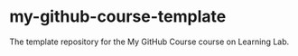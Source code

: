 # my-github-course-template
The template repository for the My GitHub Course course on Learning Lab.
